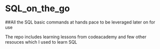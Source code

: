 # SQL_on_the_go

##All the SQL basic commands at hands pace to be leveraged later on for use


The repo includes learning lessons from codeacademy and few other resouces which I used to learn SQL